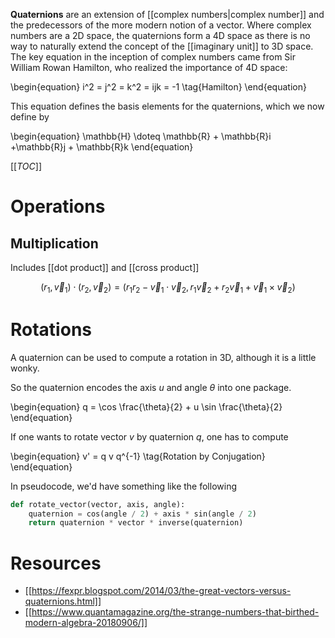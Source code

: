 **Quaternions** are an extension of [[complex numbers|complex number]] and the predecessors of the more modern notion of a vector. Where complex numbers are a 2D space, the quaternions form a 4D space as there is no way to naturally extend the concept of the [[imaginary unit]] to 3D space. The key equation in the inception of complex numbers came from Sir William Rowan Hamilton, who realized the importance of 4D space:

\begin{equation}
i^2 = j^2 = k^2 = ijk = -1 \tag{Hamilton}
\end{equation}

This equation defines the basis elements for the quaternions, which we now define by

\begin{equation}
\mathbb{H} \doteq \mathbb{R} + \mathbb{R}i +\mathbb{R}j + \mathbb{R}k
\end{equation}

[[_TOC_]]

# Operations

## Multiplication

Includes [[dot product]] and [[cross product]]

$$
(r_1, \vec{v}_1) \cdot (r_2, \vec{v}_2) = (r_1r_2 - \vec{v}_1\cdot\vec{v}_2, r_1 \vec{v}_2 + r_2\vec{v}_1 + \vec{v}_1 \times \vec{v}_2)
$$

# Rotations

A quaternion can be used to compute a rotation in 3D, although it is a little wonky.

So the quaternion encodes the axis $u$ and angle $\theta$ into one package.


\begin{equation}
q = \cos \frac{\theta}{2} + u \sin \frac{\theta}{2}
\end{equation}

If one wants to rotate vector $v$ by quaternion $q$, one has to compute

\begin{equation}
v' = q v q^{-1} \tag{Rotation by Conjugation}
\end{equation}


In pseudocode, we'd have something like the following

```python
def rotate_vector(vector, axis, angle):
    quaternion = cos(angle / 2) + axis * sin(angle / 2)
    return quaternion * vector * inverse(quaternion)
```

# Resources

* [[https://fexpr.blogspot.com/2014/03/the-great-vectors-versus-quaternions.html]]
* [[https://www.quantamagazine.org/the-strange-numbers-that-birthed-modern-algebra-20180906/]]